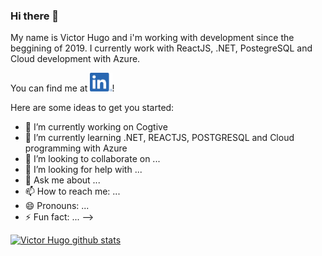 ### Hi there 👋

My name is Victor Hugo and i'm working with development since the beggining of 2019.
I currently work with ReactJS, .NET, PostegreSQL and Cloud development with Azure.

You can find me at 
<a href="https://www.linkedin.com/in/victor-hugo-ferreira-915788169/"><img height="30" src="LI-In-Bug.png?raw=true"></a>!


Here are some ideas to get you started:

- 🔭 I’m currently working on Cogtive
- 🌱 I’m currently learning .NET, REACTJS, POSTGRESQL and Cloud programming with Azure
- 👯 I’m looking to collaborate on ...
- 🤔 I’m looking for help with ...
- 💬 Ask me about ...
- 📫 How to reach me: ...
- 😄 Pronouns: ...
- ⚡ Fun fact: ...
--> 

[![Victor Hugo github stats](https://github-readme-stats.vercel.app/api?username=frakneable)](https://github.com/frakneable/github-readme-stats)

